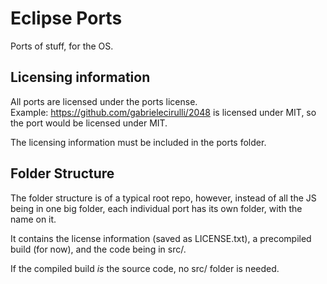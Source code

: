 # Eclipse Ports
Ports of stuff, for the OS.
## Licensing information
All ports are licensed under the ports license.  
Example: https://github.com/gabrielecirulli/2048 is licensed under MIT, so the port would be licensed under MIT.  
  
The licensing information must be included in the ports folder.
## Folder Structure
The folder structure is of a typical root repo, however, instead of all the JS being in one big folder, each individual port has its own folder, with the name on it.  
  
It contains the license information (saved as LICENSE.txt), a precompiled build (for now), and the code being in src/.  
  
If the compiled build *is* the source code, no src/ folder is needed.
